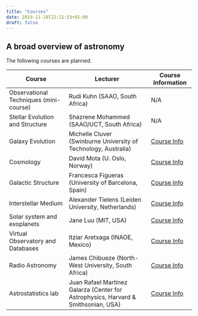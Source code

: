 ```yaml
---
title: "Courses"
date: 2019-11-10T22:21:53+02:00
draft: false
---
```


## A broad overview of astronomy

The following courses are planned.

Course | Lecturer | Course Information
--- | --- | ---
Observational Techniques (mini-course) | Rudi Kuhn (SAAO, South Africa) | N/A
Stellar Evolution and Structure | Shazrene Mohammed (SAAO/UCT, South Africa) | N/A
Galaxy Evolution | Michelle Cluver (Swinburne University of Technology, Australia) | [Course Info](/content/CourseInfo_Galaxy_Evolution_ISYA2020.pdf)
Cosmology | David Mota (U. Oslo, Norway) | [Course Info](/content/CourseInfo_Cosmology_ISYA2020.pdf)
Galactic Structure | Francesca Figueras (University of Barcelona, Spain) | [Course Info](/content/CourseInfo_Galactic_Structure_ISYA2020.pdf)
Interstellar Medium | Alexander Tielens (Leiden University, Netherlands) | [Course Info](/content/CourseInfo_ISM_ISYA2020.pdf)
Solar system and exoplanets | Jane Luu (MIT, USA) | [Course Info](/content/CourseInfo_SolarSystem_Exoplanets_ISYA2020.pdf)
Virtual Observatory and Databases | Itziar Aretxaga (INAOE, Mexico) | [Course Info](/content/)
Radio Astronomy | James Chibueze (North-West University, South Africa) | [Course Info](/content/CourseInfo_RadioAstro_ISYA2020.pdf)
Astrostatistics lab | Juan Rafael Martínez Galarza (Center for Astrophysics, Harvard & Smithsonian, USA) | [Course Info](/content/CourseInfo_Astrostatistics_ISYA2020.pdf)

